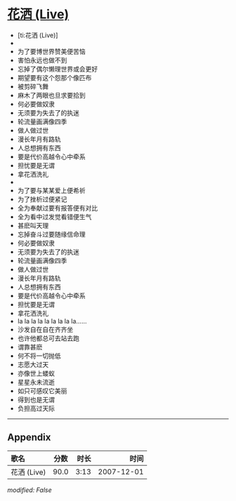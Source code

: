 # [花洒 (Live)](https://music.163.com/song?id=36190602)

* [ti:花洒 (Live)]
* 
* 为了要博世界赞美便苦恼
* 害怕永远也做不到
* 忘掉了偶尔懒理世界或会更好
* 期望要有这个怨那个像匹布
* 被剪碎飞舞
* 麻木了两眼也旦求要拾到
* 何必要做奴隶
* 无须要为失去了的执迷
* 轮流量画满像四季
* 做人做过世
* 漫长年月有路轨
* 人总想拥有东西
* 要是代价高越令心中牵系
* 担忧要是无谓
* 拿花洒洗礼
* 
* 为了要与某某爱上便希祈
* 为了挫析过便紧记
* 全为奉献过要有报答便有对比
* 全为看中过发觉看错便生气
* 甚麽叫天理
* 忘掉奋斗过要随缘信命理
* 何必要做奴隶
* 无须要为失去了的执迷
* 轮流量画满像四季
* 做人做过世
* 漫长年月有路轨
* 人总想拥有东西
* 要是代价高越令心中牵系
* 担忧要是无谓
* 拿花洒洗礼
* la la la la la la la la la……
* 沙发自在自在齐齐坐
* 也许他都总可去站去跑
* 谓靠甚麽
* 何不将一切抛低
* 志愿大过天
* 亦像世上蝼蚁
* 星星永未流逝
* 如只可感叹它美丽
* 得到也是无谓
* 负担高过天际


---

## Appendix

|歌名|分数|时长|时间|
|:---|:---:|---:|---:|
|花洒 (Live)|90.0|3:13|2007-12-01

*modified: False*